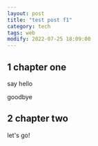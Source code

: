 ```yaml
---
layout: post
title: "test post f1"
category: tech
tags: web
modify: 2022-07-25 18:09:00
---
```

<!-- processed -->
## 1 chapter one

say hello

goodbye



## 2 chapter two

let's go!
